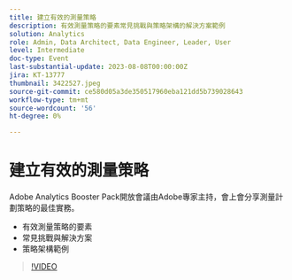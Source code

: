 ```yaml
---
title: 建立有效的測量策略
description: 有效測量策略的要素常見挑戰與策略架構的解決方案範例
solution: Analytics
role: Admin, Data Architect, Data Engineer, Leader, User
level: Intermediate
doc-type: Event
last-substantial-update: 2023-08-08T00:00:00Z
jira: KT-13777
thumbnail: 3422527.jpeg
source-git-commit: ce580d05a3de350517960eba121dd5b739028643
workflow-type: tm+mt
source-wordcount: '56'
ht-degree: 0%

---
```



# 建立有效的測量策略

Adobe Analytics Booster Pack開放會議由Adobe專家主持，會上會分享測量計劃策略的最佳實務。

* 有效測量策略的要素
* 常見挑戰與解決方案
* 策略架構範例

>[!VIDEO](https://video.tv.adobe.com/v/3422527/?learn=on)
